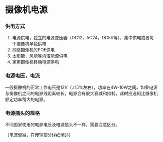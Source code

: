 # 摄像机电源

### 供电方式

1. 电源供电，独立的电源变压器（DC12，AC24，DC5V等），集中供电或者每个摄像机单独供电
2. 网络摄像机的POE供电
3. 太阳能，风能等清洁能源供电
4. 家用摄像机移动电源供电

### 电源电压，电流

一般摄像机的正常工作电压是12V（±15%左右），功率在4W-10W之间。如果电源与摄像机之间的电源线距离较长，电源会有很大衰减和损耗，此时应选用比摄像机额定功率稍大的电源。

### 电源插头的规格

不同国家使用的电源电压及电源插头不一样，需要注意区分。

（电流衰减，在传输部分详细阐述）

